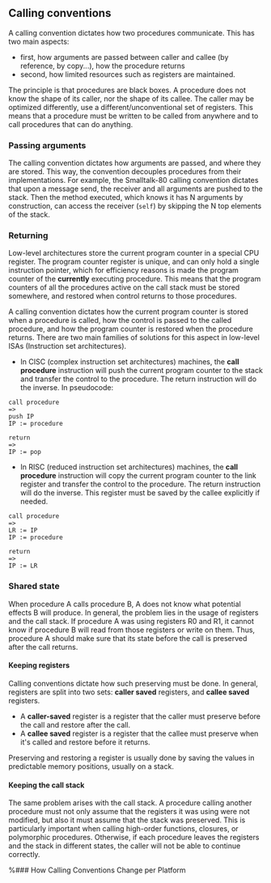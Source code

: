 ## Calling conventions

A calling convention dictates how two procedures communicate.
This has two main aspects:
- first, how arguments are passed between caller and callee (by reference, by copy...), how the procedure returns
- second, how limited resources such as registers are maintained.

The principle is that procedures are black boxes.
A procedure does not know the shape of its caller, nor the shape of its callee.
The caller may be optimized differently, use a different/unconventional set of registers.
This means that a procedure must be written to be called from anywhere and to call procedures that can do anything.


### Passing arguments

The calling convention dictates how arguments are passed, and where they are stored.
This way, the convention decouples procedures from their implementations.
For example, the Smalltalk-80 calling convention dictates that upon a message send, the receiver and all arguments are pushed to the stack. Then the method executed, which knows it has N arguments by construction, can access the receiver (`self`) by skipping the N top elements of the stack.

### Returning

Low-level architectures store the current program counter in a special CPU register.
The program counter register is unique, and can only hold a single instruction pointer, which for efficiency reasons is made the program counter of the __currently__ executing procedure.
This means that the program counters of all the procedures active on the call stack must be stored somewhere, and restored when control returns to those procedures.

A calling convention dictates how the current program counter is stored when a procedure is called, how the control is passed to the called procedure, and how the program counter is restored when the procedure returns. There are two main families of solutions for this aspect in low-level ISAs (Instruction set architectures).

- In CISC (complex instruction set architectures) machines, the __call procedure__ instruction will push the current program counter to the stack and transfer the control to the procedure. The return instruction will do the inverse. In pseudocode:


```
call procedure
=>
push IP
IP := procedure

return
=>
IP := pop
```

- In RISC (reduced instruction set architectures) machines, the __call procedure__ instruction will copy the current program counter to the link register and transfer the control to the procedure. The return instruction will do the inverse. This register must be saved by the callee explicitly if needed.


```
call procedure
=>
LR := IP
IP := procedure

return
=>
IP := LR
```



### Shared state

When procedure A calls procedure B, A does not know what potential effects B will produce.
In general, the problem lies in the usage of registers and the call stack.
If procedure A was using registers R0 and R1, it cannot know if procedure B will read from those registers or write on them.
Thus, procedure A should make sure that its state before the call is preserved after the call returns.

#### Keeping registers

Calling conventions dictate how such preserving must be done.
In general, registers are split into two sets: __caller saved__ registers, and __callee saved__ registers.
- A __caller-saved__ register is a register that the caller must preserve before the call and restore after the call. 
- A __callee saved__ register is a register that the callee must preserve when it's called and restore before it returns.

Preserving and restoring a register is usually done by saving the values in predictable memory positions, usually on a stack.

#### Keeping the call stack

The same problem arises with the call stack. A procedure calling another procedure must not only assume that the registers it was using were not modified, but also it must assume that the stack was preserved.
This is particularly important when calling high-order functions, closures, or polymorphic procedures.
Otherwise, if each procedure leaves the registers and the stack in different states, the caller will not be able to continue correctly.

%### How Calling Conventions Change per Platform

